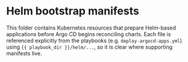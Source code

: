 # Helm bootstrap manifests

This folder contains Kubernetes resources that prepare Helm-based
applications before Argo CD begins reconciling charts. Each file is referenced
explicitly from the playbooks (e.g. `deploy-argocd-apps.yml`) using
`{{ playbook_dir }}/helm/...`, so it is clear where supporting manifests live.
